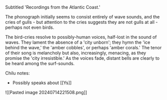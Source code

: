 Subtitled 'Recordings from the Atlantic Coast.'

The phonograph initially seems to consist entirely of wave sounds, and the cries of gulls - but attention to the cries suggests they are not gulls at all - perhaps not even birds.

The bird-cries resolve to possibly-human voices, half-lost in the sound of waves. They lament the absence of a 'city unborn'; they hymn the 'ice behind the wave,' the 'amber cobbles', or perhaps 'amber corals.' The tenor of their song is melancholy but also, increasingly, menacing, as they promise the 'city irresistible.' As the voices fade, distant bells are clearly to be heard among the surf-sounds.

Chilu notes:
- Possibly speaks about [[Ys]]

![[Pasted image 20240714221508.png]]